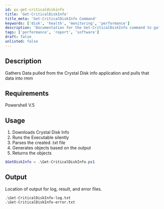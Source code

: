 ```yaml
---
id: ps-get-criticaldiskinfo
title: 'Get-CriticalDiskInfo'
title_meta: 'Get-CriticalDiskInfo Command'
keywords: ['disk', 'health', 'monitoring', 'performance']
description: 'Documentation for the Get-CriticalDiskInfo command to gather data pulled from the CrystalDiskInfo application and return it to RMM.'
tags: ['performance', 'report', 'software']
draft: false
unlisted: false
---
```

## Description
Gathers Data pulled from the Crystal Disk info application and pulls that data into rmm

## Requirements
Powershell V.5

## Usage
1. Downloads Crystal Disk Info
2. Runs the Executable silently
3. Parses the created .txt file
4. Generates objects based on the output
5. Returns the objects


```powershell
$GetDiskInfo = .\Get-CriticalDiskInfo.ps1
```

## Output
Location of output for log, result, and error files.

    .\Get-CriticalDiskInfo-log.txt
    .\Get-CriticalDiskInfo-error.txt









